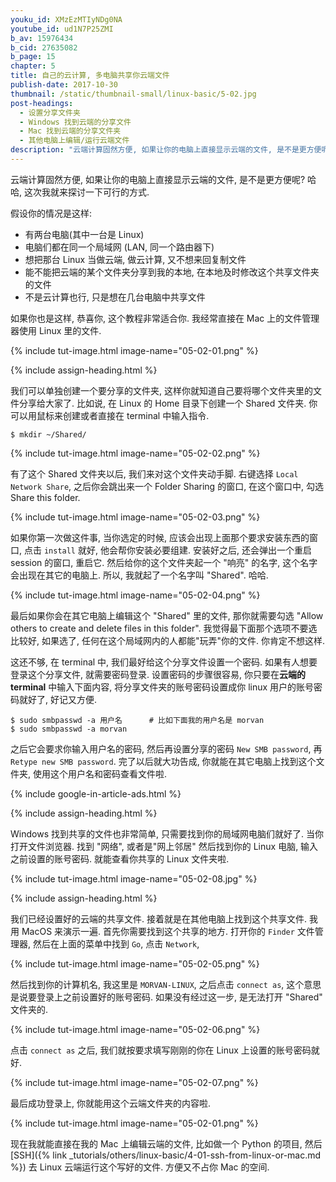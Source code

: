```yaml
---
youku_id: XMzEzMTIyNDg0NA
youtube_id: ud1N7P25ZMI
b_av: 15976434
b_cid: 27635082
b_page: 15
chapter: 5
title: 自己的云计算, 多电脑共享你云端文件
publish-date: 2017-10-30
thumbnail: /static/thumbnail-small/linux-basic/5-02.jpg
post-headings:
  - 设置分享文件夹
  - Windows 找到云端的分享文件
  - Mac 找到云端的分享文件夹
  - 其他电脑上编辑/运行云端文件
description: "云端计算固然方便, 如果让你的电脑上直接显示云端的文件, 是不是更方便呢? 哈哈, 这次我就来探讨一下可行的方式."
---
```


云端计算固然方便, 如果让你的电脑上直接显示云端的文件, 是不是更方便呢? 哈哈, 这次我就来探讨一下可行的方式.

假设你的情况是这样:
* 有两台电脑(其中一台是 Linux)
* 电脑们都在同一个局域网 (LAN, 同一个路由器下)
* 想把那台 Linux 当做云端, 做云计算, 又不想来回复制文件
* 能不能把云端的某个文件夹分享到我的本地, 在本地及时修改这个共享文件夹的文件
* 不是云计算也行, 只是想在几台电脑中共享文件

如果你也是这样, 恭喜你, 这个教程非常适合你. 我经常直接在 Mac 上的文件管理器使用 Linux 里的文件.

{% include tut-image.html image-name="05-02-01.png" %}








{% include assign-heading.html %}

我们可以单独创建一个要分享的文件夹, 这样你就知道自己要将哪个文件夹里的文件分享给大家了.
比如说, 在 Linux 的 Home 目录下创建一个 Shared 文件夹. 你可以用鼠标来创建或者直接在 terminal 中输入指令.

```shell
$ mkdir ~/Shared/
```

{% include tut-image.html image-name="05-02-02.png" %}

有了这个 Shared 文件夹以后, 我们来对这个文件夹动手脚. 右键选择 `Local Network Share`,
之后你会跳出来一个 Folder Sharing 的窗口, 在这个窗口中, 勾选 Share this folder.

{% include tut-image.html image-name="05-02-03.png" %}

如果你第一次做这件事, 当你选定的时候, 应该会出现上面那个要求安装东西的窗口, 点击 `install` 就好, 他会帮你安装必要组建.
安装好之后, 还会弹出一个重启 session 的窗口, 重启它. 然后给你的这个文件夹起一个 "响亮" 的名字, 这个名字会出现在其它的电脑上.
所以, 我就起了一个名字叫 "Shared". 哈哈.

{% include tut-image.html image-name="05-02-04.png" %}

最后如果你会在其它电脑上编辑这个 "Shared" 里的文件, 那你就需要勾选 "Allow others to create and delete files in this folder".
我觉得最下面那个选项不要选比较好, 如果选了, 任何在这个局域网内的人都能"玩弄"你的文件. 你肯定不想这样.

这还不够, 在 terminal 中, 我们最好给这个分享文件设置一个密码. 如果有人想要登录这个分享文件, 就需要密码登录.
设置密码的步骤很容易, 你只要在**云端的 terminal** 中输入下面内容, 将分享文件夹的账号密码设置成你 linux 用户的账号密码就好了, 好记又方便.

```shell
$ sudo smbpasswd -a 用户名      # 比如下面我的用户名是 morvan
$ sudo smbpasswd -a morvan
```

之后它会要求你输入用户名的密码, 然后再设置分享的密码 `New SMB password`, 再 `Retype new SMB password`. 完了以后就大功告成,
你就能在其它电脑上找到这个文件夹, 使用这个用户名和密码查看文件啦.










{% include google-in-article-ads.html %}

{% include assign-heading.html %}


Windows 找到共享的文件也非常简单, 只需要找到你的局域网电脑们就好了. 当你打开文件浏览器. 找到 "网络", 或者是"网上邻居"
然后找到你的 Linux 电脑, 输入之前设置的账号密码. 就能查看你共享的 Linux 文件夹啦.

{% include tut-image.html image-name="05-02-08.jpg" %}











{% include assign-heading.html %}


我们已经设置好的云端的共享文件. 接着就是在其他电脑上找到这个共享文件. 我用 MacOS 来演示一遍.
首先你需要找到这个共享的地方. 打开你的 `Finder` 文件管理器, 然后在上面的菜单中找到 `Go`, 点击 `Network`,

{% include tut-image.html image-name="05-02-05.png" %}

然后找到你的计算机名, 我这里是 `MORVAN-LINUX`, 之后点击 `connect as`, 这个意思是说要登录上之前设置好的账号密码.
如果没有经过这一步, 是无法打开 "Shared" 文件夹的.

{% include tut-image.html image-name="05-02-06.png" %}

点击 `connect as` 之后, 我们就按要求填写刚刚的你在 Linux 上设置的账号密码就好.

{% include tut-image.html image-name="05-02-07.png" %}

最后成功登录上, 你就能用这个云端文件夹的内容啦.

{% include tut-image.html image-name="05-02-01.png" %}

现在我就能直接在我的 Mac 上编辑云端的文件, 比如做一个 Python 的项目, 然后 [SSH]({% link _tutorials/others/linux-basic/4-01-ssh-from-linux-or-mac.md %})
去 Linux 云端运行这个写好的文件. 方便又不占你 Mac 的空间.

